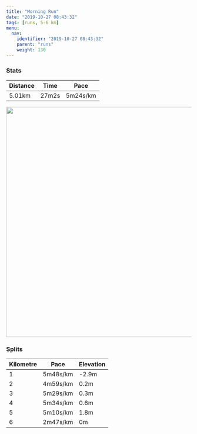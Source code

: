 ```yaml
---
title: "Morning Run"
date: "2019-10-27 08:43:32"
tags: [runs, 5-6 km]
menu:
  nav:
    identifier: "2019-10-27 08:43:32"
    parent: "runs"
    weight: 130
---
```


### Stats

| Distance | Time | Pace |
|----------|------|------|
|5.01km|27m2s|5m24s/km|

<img src='https://maps.googleapis.com/maps/api/staticmap?maptype=terrain&path=enc:aqjeIjyyL`AlCTf@d@t@Xj@tB|BTGPMl@?f@JLDh@d@d@l@h@xAv@lBd@x@z@fAzA|BJ\LPXl@Lb@PV~@lBh@~A\pAb@jAdBzH`ArGlAhKNbAdAxIBb@Jf@?t@GHQDISIq@E{@DGDLJl@RxABj@?~@ETDnEF^CbDDzAElEB|CEhBIt@FlA?f@A\UjCQh@MrAFnB?t@DiAHw@@UCs@@]@UHY@QAa@AG?{APuB?QE]I[FkCAcBF}AG}DF_CAkAFgB?iCQeAC[Bc@GQSgCEk@@_@Iy@w@uFYgCKW]GS_@o@mBc@iAo@mAo@mBGYWyBKoESwAIUk@iCo@sB]_AmAwCUg@S]}@}@a@SwAa@gAk@_@Ym@w@IEK@c@ZKDEAIKaAkC}AoDe@uA]uA{A}EOkAAo@ACGAK@GAGMe@qAIMEA?g@Bo@Ac@GSo@cA?QH_@JWPk@Fm@FMLMTKl@EX?l@y@P?NLL\RbAHHb@TTRb@l@&key=AIzaSyBPVQ_iynBzLujdhfLzy8Z-5zczbktE55k&size=800x800&scale=2&markers=color:yellow|label:S|53.47105,-2.26726&markers=color:green|label:F|53.47027,-2.2645399999999998' width='625' />

### Splits

| Kilometre | Pace | Elevation |
|------|------|-----------|
|1|5m48s/km|-2.9m|
|2|4m59s/km|0.2m|
|3|5m29s/km|0.3m|
|4|5m34s/km|0.6m|
|5|5m10s/km|1.8m|
|6|2m47s/km|0m|
